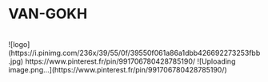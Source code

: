 # VAN-GOKH
<br/>
![logo](https://i.pinimg.com/236x/39/55/0f/39550f061a86a1dbb426692273253fbb.jpg)
https://www.pinterest.fr/pin/991706780428785190/
![Uploading image.png…](https://www.pinterest.fr/pin/991706780428785190/)
